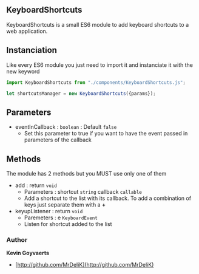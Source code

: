 ## KeyboardShortcuts
KeyboardShortcuts is a small ES6 module to add keyboard shortcuts to a web application.

## Instanciation
Like every ES6 module you just need to import it and instanciate it with the new keyword
```javascript
import KeyboardShortcuts from "./components/KeyboardShortcuts.js";

let shortcutsManager = new KeyboardShortcuts({params});
```

## Parameters
* eventInCallback : `boolean` : Default `false`
    * Set this parameter to true if you want to have the event passed in parameters of the callback
    
## Methods
The module has 2 methods but you MUST use only one of them

* add : return `void`
    * Parameters : shortcut `string` callback `callable`
    * Add a shortcut to the list with its callback. To add a combination of keys just separate them with a __+__
* keyupListener : return `void`
    * Paremeters : e `KeyboardEvent`
    * Listen for shortcut added to the list
    
### Author
**Kevin Goyvaerts**
+ [http://github.com/MrDeliK](http://github.com/MrDeliK)